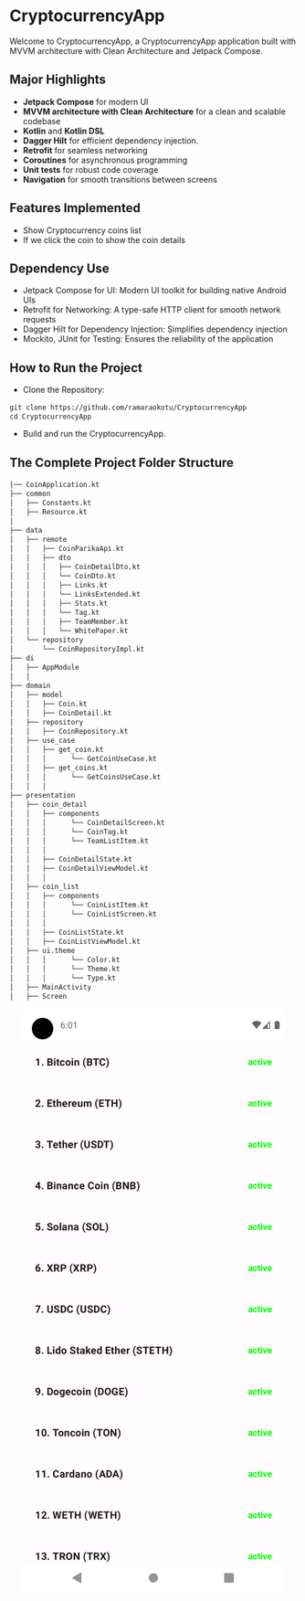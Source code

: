 # CryptocurrencyApp

Welcome to CryptocurrencyApp, a CryptocurrencyApp application built with MVVM architecture with Clean Architecture and Jetpack Compose.

## Major Highlights

- **Jetpack Compose** for modern UI
- **MVVM architecture with Clean Architecture** for a clean and scalable codebase
- **Kotlin** and **Kotlin DSL**
- **Dagger Hilt** for efficient dependency injection.
- **Retrofit** for seamless networking
- **Coroutines** for asynchronous programming
- **Unit tests** for robust code coverage
- **Navigation** for smooth transitions between screens

## Features Implemented

- Show Cryptocurrency coins list
- If we click the coin to show the coin details 

## Dependency Use

- Jetpack Compose for UI: Modern UI toolkit for building native Android UIs
- Retrofit for Networking: A type-safe HTTP client for smooth network requests
- Dagger Hilt for Dependency Injection: Simplifies dependency injection
- Mockito, JUnit for Testing: Ensures the reliability of the application

## How to Run the Project

- Clone the Repository:
```
git clone https://github.com/ramaraokotu/CryptocurrencyApp
cd CryptocurrencyApp
```
- Build and run the CryptocurrencyApp.

## The Complete Project Folder Structure

```
|── CoinApplication.kt
├── common
│   ├── Constants.kt
│   ├── Resource.kt
│  
├── data
│   ├── remote
│   │   ├── CoinParikaApi.kt
│   │   ├── dto
│   │   │   ├── CoinDetailDto.kt
│   │   │   └── CoinDto.kt
│   │   │   ├── Links.kt
│   │   │   └── LinksExtended.kt
│   │   │   ├── Stats.kt
│   │   │   └── Tag.kt
│   │   │   ├── TeamMember.kt
│   │   │   └── WhitePaper.kt
│   └── repository
│       └── CoinRepositoryImpl.kt
├── di
│   ├── AppModule
│   │   
├── domain
│   ├── model
│   │   ├── Coin.kt
│   │   ├── CoinDetail.kt
│   ├── repository
│   │   ├── CoinRepository.kt
│   ├── use_case
│   │   ├── get_coin.kt
│   │   │      └── GetCoinUseCase.kt
│   │   ├── get_coins.kt
│   │   │      └── GetCoinsUseCase.kt
│   │   │   
├── presentation
│   ├── coin_detail
│   │   ├── components
│   │   │      └── CoinDetailScreen.kt
│   │   │      └── CoinTag.kt
│   │   │      └── TeamListItem.kt
│   │   │   
│   │   ├── CoinDetailState.kt
│   │   ├── CoinDetailViewModel.kt
│   │   │   
│   ├── coin_list
│   │   ├── components
│   │   │      └── CoinListItem.kt
│   │   │      └── CoinListScreen.kt
│   │   │   
│   │   ├── CoinListState.kt
│   │   ├── CoinListViewModel.kt
│   ├── ui.theme
│   │   │      └── Color.kt
│   │   │      └── Theme.kt
│   │   │      └── Type.kt
│   ├── MainActivity
│   ├── Screen    
```

<p align="center">
<img alt="screenshots"  src="https://github.com/ramaraokotu/CryptocurrencyApp/blob/main/cryptocurrency_coins_list.png">
</p>


